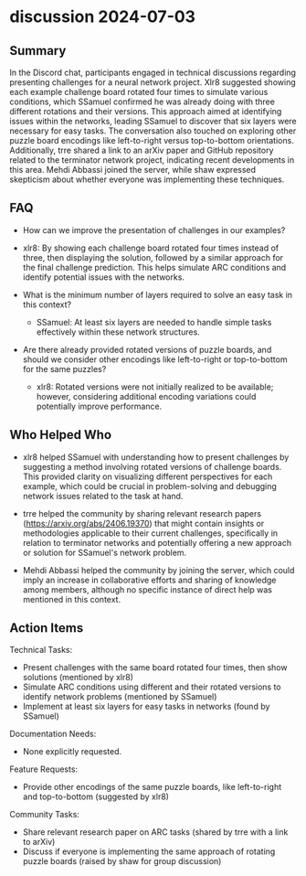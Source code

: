 # discussion 2024-07-03

## Summary
 In the Discord chat, participants engaged in technical discussions regarding presenting challenges for a neural network project. Xlr8 suggested showing each example challenge board rotated four times to simulate various conditions, which SSamuel confirmed he was already doing with three different rotations and their versions. This approach aimed at identifying issues within the networks, leading SSamuel to discover that six layers were necessary for easy tasks. The conversation also touched on exploring other puzzle board encodings like left-to-right versus top-to-bottom orientations. Additionally, trre shared a link to an arXiv paper and GitHub repository related to the terminator network project, indicating recent developments in this area. Mehdi Abbassi joined the server, while shaw expressed skepticism about whether everyone was implementing these techniques.

## FAQ
 - How can we improve the presentation of challenges in our examples?
  - xlr8: By showing each challenge board rotated four times instead of three, then displaying the solution, followed by a similar approach for the final challenge prediction. This helps simulate ARC conditions and identify potential issues with the networks.

- What is the minimum number of layers required to solve an easy task in this context?
  - SSamuel: At least six layers are needed to handle simple tasks effectively within these network structures.

- Are there already provided rotated versions of puzzle boards, and should we consider other encodings like left-to-right or top-to-bottom for the same puzzles?
  - xlr8: Rotated versions were not initially realized to be available; however, considering additional encoding variations could potentially improve performance.

## Who Helped Who
 - xlr8 helped SSamuel with understanding how to present challenges by suggesting a method involving rotated versions of challenge boards. This provided clarity on visualizing different perspectives for each example, which could be crucial in problem-solving and debugging network issues related to the task at hand.

- trre helped the community by sharing relevant research papers (https://arxiv.org/abs/2406.19370) that might contain insights or methodologies applicable to their current challenges, specifically in relation to terminator networks and potentially offering a new approach or solution for SSamuel's network problem.

- Mehdi Abbassi helped the community by joining the server, which could imply an increase in collaborative efforts and sharing of knowledge among members, although no specific instance of direct help was mentioned in this context.

## Action Items
 Technical Tasks:
  - Present challenges with the same board rotated four times, then show solutions (mentioned by xlr8)
  - Simulate ARC conditions using different and their rotated versions to identify network problems (mentioned by SSamuel)
  - Implement at least six layers for easy tasks in networks (found by SSamuel)

Documentation Needs:
  - None explicitly requested.

Feature Requests:
  - Provide other encodings of the same puzzle boards, like left-to-right and top-to-bottom (suggested by xlr8)

Community Tasks:
  - Share relevant research paper on ARC tasks (shared by trre with a link to arXiv)
  - Discuss if everyone is implementing the same approach of rotating puzzle boards (raised by shaw for group discussion)

